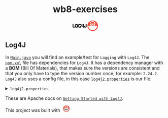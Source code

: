 <H1 align="center">
wb8-exercises
</H1>

<p align="center">
  <img src="src/main/resources/Images/Log4J.png" alt="Logo" width="80"/>
</p>

## Log4J
In [`Main.java`](src/main/java/com/pluralsight/Main.java) you will find an example/test for `Logging` with `Log4J`.
The [`pom.xml`](pom.xml) file has dependencies for `Log4J`. 
It has a dependency manager with a **BOM** (Bill Of Materials), 
that makes sure the versions are consistent and that you only have to type the version number once; for example: `2.24.2`.
`Log4J` also uses a config file, in this case [`log4j2.properties`](src/main/resources/log4j2.properties) is our file.

<details>
    <summary><code>log4j2.properties</code></summary>

```xml
<code>
    <Configuration status="WARN">
        <Appenders>
            <Console name="Console" target="SYSTEM_OUT">
                <PatternLayout pattern="%d{yyyy-MM-dd HH:mm:ss} %-5p %c{1} - %m%n"/>
            </Console>
        </Appenders>
        <Loggers>
            <Root level="debug">
                <AppenderRef ref="Console"/>
            </Root>
        </Loggers>
    </Configuration>
</code>
```
</details>

These are Apache docs on [`Getting Started with Log4J`](https://logging.apache.org/log4j/2.x/manual/getting-started.html).


This project was built with <img src="src/main/resources/Images/Log4J-compact.webp" alt="Log4J Logo" width="30"/>
